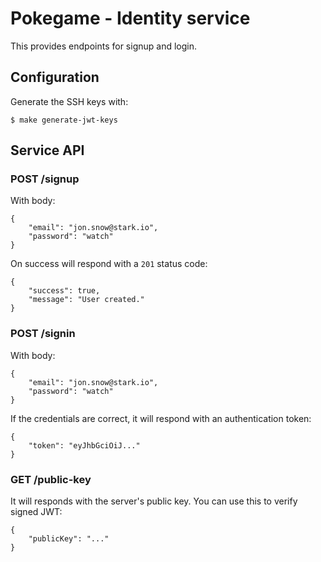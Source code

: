 # Pokegame - Identity service

This provides endpoints for signup and login.

## Configuration

Generate the SSH keys with:

```
$ make generate-jwt-keys
```

## Service API

### POST /signup

With body:

```
{
    "email": "jon.snow@stark.io",
    "password": "watch"
}
```

On success will respond with a `201` status code:

```
{
    "success": true,
    "message": "User created."
}
```

### POST /signin

With body:

```
{
    "email": "jon.snow@stark.io",
    "password": "watch"
}
```

If the credentials are correct, it will respond with an authentication token:

```
{
    "token": "eyJhbGciOiJ..."
}
```

### GET /public-key

It will responds with the server's public key. You can use this to verify signed JWT:

```
{
    "publicKey": "..."
}
```
